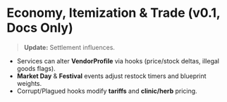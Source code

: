 # Economy, Itemization & Trade (v0.1, Docs Only)
> **Update:** Settlement influences.

- Services can alter **VendorProfile** via hooks (price/stock deltas, illegal goods flags).
- **Market Day** & **Festival** events adjust restock timers and blueprint weights.
- Corrupt/Plagued hooks modify **tariffs** and **clinic/herb** pricing.

